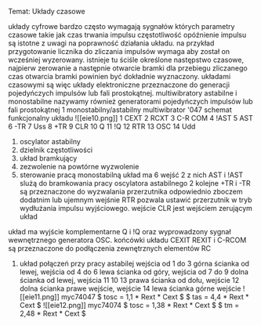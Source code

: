 Temat: Układy czasowe

układy cyfrowe bardzo często wymagają sygnałów których parametry czasowe takie jak czas trwania impulsu częstotliwość opóźnienie impulsu są istotne z uwagi na poprawność działania układu. na przykład przygotowanie licznika do zliczania impulsów wymaga aby został on wcześniej wyzerowany. istnieje tu ściśle określone następstwo czasowe, najpierw zerowanie a następnie otwarcie bramki dla przebiegu zliczanego czas otwarcia bramki powinien być dokładnie wyznaczony. układami czasowymi są więc układy elektroniczne przeznaczone do generacji pojedyńczych impulsów lub fali prostokątnej. 
multiwibratory astabilne i monostabilne nazywamy również generatorami pojedyńczych impulsów lub fali prostokątnej 
1 monostabilny/astabilny multiwibrator '047
schemat funkcjonalny układu 
![[eie10.png]]
1 CEXT
2 RCXT
3 C-R COM
4 !AST
5 AST
6 -TR
7 Uss
8 +TR
9 CLR
10 Q
11 !Q
12 RTR
13 OSC
14 Udd
1. oscylator astabilny
2. dzielnik częstotliwości
3. układ bramkujący
4. zezwolenie na powtórne wyzwolenie
5. sterowanie pracą monostabilną
układ ma 6 wejść 2 z nich AST i !AST slużą do bramkowania pracy oscylatora astabilnego 2 kolejne +TR i -TR są przeznaczone do wyzwalania przerzutnika odpowiednio zboczem dodatnim lub ujemnym wejśnie RTR pozwala ustawić przerzutnik w tryb wydłużania impulsu wyjściowego. wejście CLR jest wejściem zerującym układ 

układ ma wyjście komplementarne Q i !Q oraz wyprowadzony sygnał wewnętrznego generatora OSC. końcówki układu CEXIT REXIT i C-RCOM są przeznaczone do podłączenia zewnętrznych elementów RC 

1. układ połączeń przy pracy astabilej
wejścia od 1 do 3 górna ścianka od lewej, wejścia od 4 do 6 lewa ścianka od góry, wejścia od 7 do 9 dolna ścianka od lewej, wejścia 11 10 13 prawa ścianka od dołu, wejście 12 dolna ścianka prawe wejście, wejście 14 lewa ścianka górne wejście 
![[eie11.png]]
myc74047
$ tosc = 1,1 * Rext * Cext $ 
$ tas = 4,4 * Rext * Cext $ 
![[eie12.png]]
myc74074
$ tosc = 1,38 * Rext * Cext $
$ tm = 2,48 * Rext * Cext $
